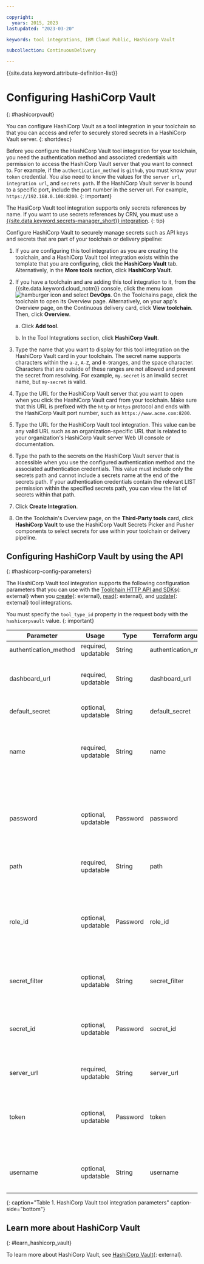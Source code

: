 ```yaml
---

copyright:
  years: 2015, 2023
lastupdated: "2023-03-20"

keywords: tool integrations, IBM Cloud Public, Hashicorp Vault

subcollection: ContinuousDelivery

---
```


{{site.data.keyword.attribute-definition-list}}   

# Configuring HashiCorp Vault
{: #hashicorpvault}

You can configure HashiCorp Vault as a tool integration in your toolchain so that you can access and refer to securely stored secrets in a HashiCorp Vault server.
{: shortdesc}

Before you configure the HashiCorp Vault tool integration for your toolchain, you need the authentication method and associated credentials with permission to access the HashiCorp Vault server that you want to connect to. For example, if the `authentication_method` is `github`, you must know your `token` credential. You also need to know the values for the `server url`, `integration url`, and `secrets path`. If the HashiCorp Vault server is bound to a specific port, include the port number in the server url. For example, `https://192.168.0.100:8200`.
{: important}

The HasiCorp Vault tool integration supports only secrets references by name. If you want to use secrets references by CRN, you must use a [{{site.data.keyword.secrets-manager_short}} integration](/docs/ContinuousDelivery?topic=ContinuousDelivery-secretsmanager).
{: tip} 

Configure HashiCorp Vault to securely manage secrets such as API keys and secrets that are part of your toolchain or delivery pipeline:

1. If you are configuring this tool integration as you are creating the toolchain, and a HashiCorp Vault tool integration exists within the template that you are configuring, click the **HashiCorp Vault** tab. Alternatively, in the **More tools** section, click **HashiCorp Vault**.
1. If you have a toolchain and are adding this tool integration to it, from the {{site.data.keyword.cloud_notm}} console, click the menu icon ![hamburger icon](images/icon_hamburger.svg) and select **DevOps**. On the Toolchains page, click the toolchain to open its Overview page. Alternatively, on your app's Overview page, on the Continuous delivery card, click **View toolchain**. Then, click **Overview**.  

   a. Click **Add tool**.

   b. In the Tool Integrations section, click **HashiCorp Vault**.

1. Type the name that you want to display for this tool integration on the HashiCorp Vault card in your toolchain. The secret name supports characters within the `a-z`, `A-Z`, and `0-9`ranges, and the space character. Characters that are outside of these ranges are not allowed and prevent the secret from resolving. For example, `my.secret` is an invalid secret name, but `my-secret` is valid.
1. Type the URL for the HashiCorp Vault server that you want to open when you click the HashiCorp Vault card from your toolchain. Make sure that this URL is prefixed with the `http` or `https` protocol and ends with the HashiCorp Vault port number, such as `https://www.acme.com:8200`.
1. Type the URL for the HashiCorp Vault tool integration. This value can be any valid URL such as an organization-specific URL that is related to your organization's HashiCorp Vault server Web UI console or documentation.
1. Type the path to the secrets on the HashiCorp Vault server that is accessible when you use the configured authentication method and the associated authentication credentials. This value must include only the secrets path and cannot include a secrets name at the end of the secrets path. If your authentication credentials contain the relevant LIST permission within the specified secrets path, you can view the list of secrets within that path.
1. Click **Create Integration**.
1. On the Toolchain's Overview page, on the **Third-Party tools** card, click **HashiCorp Vault** to use the HashiCorp Vault Secrets Picker and Pusher components to select secrets for use within your toolchain or delivery pipeline.  

## Configuring HashiCorp Vault by using the API
{: #hashicorp-config-parameters}

The HashiCorp Vault tool integration supports the following configuration parameters that you can use with the [Toolchain HTTP API and SDKs](https://cloud.ibm.com/apidocs/toolchain){: external} when you [create](https://cloud.ibm.com/apidocs/toolchain#create-tool){: external}, [read](https://cloud.ibm.com/apidocs/toolchain#get-tool-by-id){: external}, and [update](https://cloud.ibm.com/apidocs/toolchain#update-tool){: external} tool integrations.

You must specify the `tool_type_id` property in the request body with the `hashicorpvault` value.
{: important}

| Parameter | Usage | Type | Terraform argument | Description |
| --- | --- | --- | --- | --- |
| authentication_method | required, updatable | String | authentication_method | The authentication method for your HashiCorp Vault instance. |
| dashboard_url | required, updatable | String | dashboard_url | The URL of the HashiCorp Vault server dashboard for this tool integration. In the graphical UI, the browser goes to this dashboard when you click the HashiCorp Vault tool integration card. |
| default_secret | optional, updatable | String | default_secret | The default secret name that is used if your HashiCorp Vault instance does not return a list of secret names. |
| name | required, updatable | String | name | The name of this tool integration. Secret references include this name to identify the secrets store where the secrets reside. All of the secrets store tools that are integrated into a toolchain must have a unique name to allow secret resolution to function properly. |
| password | optional, updatable | Password | password | The authentication password for your HashiCorp Vault instance when you use the `userpass` authentication method. This parameter is ignored for other authentication methods. You can use a toolchain secret reference for this parameter. For more information about using secret references, see [Protecting your sensitive data in Continuous Delivery](/docs/ContinuousDelivery?topic=ContinuousDelivery-cd_data_security#cd_secure_credentials). |
| path | required, updatable | String | path | The mount path where your secrets are stored in your HashiCorp Vault instance. |
| role_id | optional, updatable | Password | role_id | The authentication role ID for your HashiCorp Vault instance when you use the `approle` authentication method. This parameter is ignored for other authentication methods. Manage `role_id` as a secret and do not share this parameter in plain text. You can use a toolchain secret reference for this parameter. For more information about secret references, see [Protecting your sensitive data in {{site.data.keyword.contdelivery_short}}](/docs/ContinuousDelivery?topic=ContinuousDelivery-cd_data_security#cd_secure_credentials). |
| secret_filter | optional, updatable | String | secret_filter | A regular expression to filter the list of secret names that are returned from your HashiCorp Vault instance. |
| secret_id | optional, updatable | Password | secret_id | The authentication secret ID for your HashiCorp Vault instance when you use the `approle` authentication method. This parameter is ignored for other authentication methods. You can use a toolchain secret reference for this parameter. For more information about secret references, see [Protecting your sensitive data in Continuous Delivery](/docs/ContinuousDelivery?topic=ContinuousDelivery-cd_data_security#cd_secure_credentials). |
| server_url | required, updatable | String | server_url | The server URL for your HashiCorp Vault instance. |
| token | optional, updatable | Password | token | The authentication token for your HashiCorp Vault instance when you use the `github` and `token` authentication methods. This parameter is ignored for other authentication methods. You can use a toolchain secret reference for this parameter. For more information about secret references, see [Protecting your sensitive data in Continuous Delivery](/docs/ContinuousDelivery?topic=ContinuousDelivery-cd_data_security#cd_secure_credentials). |
| username | optional, updatable | String | username | The authentication username for your HashiCorp Vault instance when you use the `userpass` authentication method. This parameter is ignored for other authentication methods. |
{: caption="Table 1. HashiCorp Vault tool integration parameters" caption-side="bottom"}

## Learn more about HashiCorp Vault
{: #learn_hashicorp_vault}

To learn more about HashiCorp Vault, see [HashiCorp Vault](https://www.vaultproject.io/){: external}.
